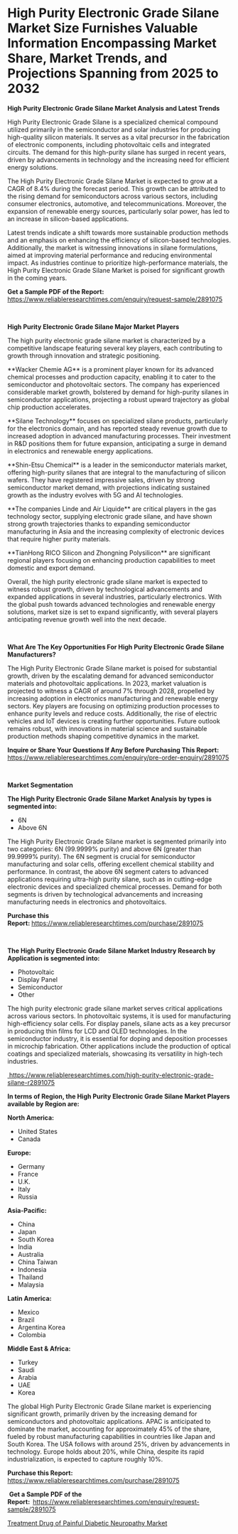<p><h1>High Purity Electronic Grade Silane Market Size Furnishes Valuable Information Encompassing Market Share, Market Trends, and Projections Spanning from 2025 to 2032</h1></p><p><strong>High Purity Electronic Grade Silane Market Analysis and Latest Trends</strong></p>
<p><p>High Purity Electronic Grade Silane is a specialized chemical compound utilized primarily in the semiconductor and solar industries for producing high-quality silicon materials. It serves as a vital precursor in the fabrication of electronic components, including photovoltaic cells and integrated circuits. The demand for this high-purity silane has surged in recent years, driven by advancements in technology and the increasing need for efficient energy solutions.</p><p>The High Purity Electronic Grade Silane Market is expected to grow at a CAGR of 8.4% during the forecast period. This growth can be attributed to the rising demand for semiconductors across various sectors, including consumer electronics, automotive, and telecommunications. Moreover, the expansion of renewable energy sources, particularly solar power, has led to an increase in silicon-based applications.</p><p>Latest trends indicate a shift towards more sustainable production methods and an emphasis on enhancing the efficiency of silicon-based technologies. Additionally, the market is witnessing innovations in silane formulations, aimed at improving material performance and reducing environmental impact. As industries continue to prioritize high-performance materials, the High Purity Electronic Grade Silane Market is poised for significant growth in the coming years.</p></p>
<p><strong>Get a Sample PDF of the Report:&nbsp;</strong> <a href="https://www.reliableresearchtimes.com/enquiry/request-sample/2891075?utm_campaign=3355&utm_medium=2&utm_source=Github&utm_content=ia&utm_term=14032025&utm_id=high-purity-electronic-grade-silane">https://www.reliableresearchtimes.com/enquiry/request-sample/2891075</a></p>
<p>&nbsp;</p>
<p><strong>High Purity Electronic Grade Silane Major Market Players</strong></p>
<p><p>The high purity electronic grade silane market is characterized by a competitive landscape featuring several key players, each contributing to growth through innovation and strategic positioning. </p><p>**Wacker Chemie AG** is a prominent player known for its advanced chemical processes and production capacity, enabling it to cater to the semiconductor and photovoltaic sectors. The company has experienced considerable market growth, bolstered by demand for high-purity silanes in semiconductor applications, projecting a robust upward trajectory as global chip production accelerates.</p><p>**Silane Technology** focuses on specialized silane products, particularly for the electronics domain, and has reported steady revenue growth due to increased adoption in advanced manufacturing processes. Their investment in R&D positions them for future expansion, anticipating a surge in demand in electronics and renewable energy applications.</p><p>**Shin-Etsu Chemical** is a leader in the semiconductor materials market, offering high-purity silanes that are integral to the manufacturing of silicon wafers. They have registered impressive sales, driven by strong semiconductor market demand, with projections indicating sustained growth as the industry evolves with 5G and AI technologies.</p><p>**The companies Linde and Air Liquide** are critical players in the gas technology sector, supplying electronic grade silane, and have shown strong growth trajectories thanks to expanding semiconductor manufacturing in Asia and the increasing complexity of electronic devices that require higher purity materials.</p><p>**TianHong RICO Silicon and Zhongning Polysilicon** are significant regional players focusing on enhancing production capabilities to meet domestic and export demand.</p><p>Overall, the high purity electronic grade silane market is expected to witness robust growth, driven by technological advancements and expanded applications in several industries, particularly electronics. With the global push towards advanced technologies and renewable energy solutions, market size is set to expand significantly, with several players anticipating revenue growth well into the next decade.</p></p>
<p>&nbsp;</p>
<p><strong>What Are The Key Opportunities For High Purity Electronic Grade Silane Manufacturers?</strong></p>
<p><p>The High Purity Electronic Grade Silane market is poised for substantial growth, driven by the escalating demand for advanced semiconductor materials and photovoltaic applications. In 2023, market valuation is projected to witness a CAGR of around 7% through 2028, propelled by increasing adoption in electronics manufacturing and renewable energy sectors. Key players are focusing on optimizing production processes to enhance purity levels and reduce costs. Additionally, the rise of electric vehicles and IoT devices is creating further opportunities. Future outlook remains robust, with innovations in material science and sustainable production methods shaping competitive dynamics in the market.</p></p>
<p><strong>Inquire or Share Your Questions If Any Before Purchasing This Report:</strong> <a href="https://www.reliableresearchtimes.com/enquiry/pre-order-enquiry/2891075?utm_campaign=3355&utm_medium=2&utm_source=Github&utm_content=ia&utm_term=14032025&utm_id=high-purity-electronic-grade-silane">https://www.reliableresearchtimes.com/enquiry/pre-order-enquiry/2891075</a></p>
<p>&nbsp;</p>
<p><strong>Market Segmentation</strong></p>
<p><strong>The High Purity Electronic Grade Silane Market Analysis by types is segmented into:</strong></p>
<p><ul><li>6N</li><li>Above 6N</li></ul></p>
<p><p>The High Purity Electronic Grade Silane market is segmented primarily into two categories: 6N (99.9999% purity) and above 6N (greater than 99.9999% purity). The 6N segment is crucial for semiconductor manufacturing and solar cells, offering excellent chemical stability and performance. In contrast, the above 6N segment caters to advanced applications requiring ultra-high purity silane, such as in cutting-edge electronic devices and specialized chemical processes. Demand for both segments is driven by technological advancements and increasing manufacturing needs in electronics and photovoltaics.</p></p>
<p><strong>Purchase this Report:&nbsp;</strong><a href="https://www.reliableresearchtimes.com/purchase/2891075?utm_campaign=3355&utm_medium=2&utm_source=Github&utm_content=ia&utm_term=14032025&utm_id=high-purity-electronic-grade-silane">https://www.reliableresearchtimes.com/purchase/2891075</a></p>
<p>&nbsp;</p>
<p><strong>The High Purity Electronic Grade Silane Market Industry Research by Application is segmented into:</strong></p>
<p><ul><li>Photovoltaic</li><li>Display Panel</li><li>Semiconductor</li><li>Other</li></ul></p>
<p><p>The high purity electronic grade silane market serves critical applications across various sectors. In photovoltaic systems, it is used for manufacturing high-efficiency solar cells. For display panels, silane acts as a key precursor in producing thin films for LCD and OLED technologies. In the semiconductor industry, it is essential for doping and deposition processes in microchip fabrication. Other applications include the production of optical coatings and specialized materials, showcasing its versatility in high-tech industries.</p></p>
<p><a href="https://www.reliableresearchtimes.com/high-purity-electronic-grade-silane-r2891075?utm_campaign=3355&utm_medium=2&utm_source=Github&utm_content=ia&utm_term=14032025&utm_id=high-purity-electronic-grade-silane">&nbsp;https://www.reliableresearchtimes.com/high-purity-electronic-grade-silane-r2891075</a></p>
<p><strong>In terms of Region, the High Purity Electronic Grade Silane Market Players available by Region are:</strong></p>
<p>
    <p> <strong> North America: </strong>
        <ul>
            <li>United States</li>
            <li>Canada</li>
        </ul>
        </p> 
    <p> <strong> Europe: </strong>
        <ul>
            <li>Germany</li>
            <li>France</li>
            <li>U.K.</li>
            <li>Italy</li>
            <li>Russia</li>
        </ul>
        </p> 
    <p> <strong> Asia-Pacific: </strong>
        <ul>
            <li>China</li>
            <li>Japan</li>
            <li>South Korea</li>
            <li>India</li>
            <li>Australia</li>
            <li>China Taiwan</li>
            <li>Indonesia</li>
            <li>Thailand</li>
            <li>Malaysia</li>
        </ul>
        </p> 
    <p> <strong> Latin America: </strong>
        <ul>
            <li>Mexico</li>
            <li>Brazil</li>
            <li>Argentina Korea</li>
            <li>Colombia</li>
        </ul>
        </p> 
    <p> <strong> Middle East & Africa: </strong>
        <ul>
            <li>Turkey</li>
            <li>Saudi</li>
            <li>Arabia</li>
            <li>UAE</li>
            <li>Korea</li>
        </ul>
    </p>
    </p>
<p><p>The global High Purity Electronic Grade Silane market is experiencing significant growth, primarily driven by the increasing demand for semiconductors and photovoltaic applications. APAC is anticipated to dominate the market, accounting for approximately 45% of the share, fueled by robust manufacturing capabilities in countries like Japan and South Korea. The USA follows with around 25%, driven by advancements in technology. Europe holds about 20%, while China, despite its rapid industrialization, is expected to capture roughly 10%.</p></p>
<p><strong>Purchase this Report: </strong><a href="https://www.reliableresearchtimes.com/purchase/2891075?utm_campaign=3355&utm_medium=2&utm_source=Github&utm_content=ia&utm_term=14032025&utm_id=high-purity-electronic-grade-silane">https://www.reliableresearchtimes.com/purchase/2891075</a></p>
<p>&nbsp;<strong>Get a Sample PDF of the Report:&nbsp;&nbsp;</strong><a href="https://www.reliableresearchtimes.com/enquiry/request-sample/2891075?utm_campaign=3355&utm_medium=2&utm_source=Github&utm_content=ia&utm_term=14032025&utm_id=high-purity-electronic-grade-silane">https://www.reliableresearchtimes.com/enquiry/request-sample/2891075</a></p>
<p><strong></strong></p>
<p><p><a href="https://github.com/langolaskark/Market-Research-Report-List-1/blob/main/treatment-drug-of-painful-diabetic-neuropathy-market.md?utm_campaign=3355&utm_medium=2&utm_source=Github&utm_content=ia&utm_term=14032025&utm_id=high-purity-electronic-grade-silane">Treatment Drug of Painful Diabetic Neuropathy Market</a></p></p>